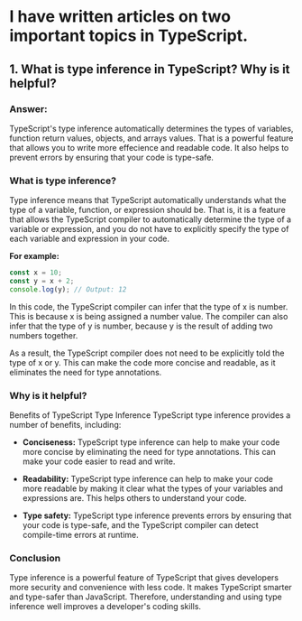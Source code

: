 # I have written articles on two important topics in TypeScript.

## 1. What is type inference in TypeScript? Why is it helpful?

### Answer: 
TypeScript's type inference automatically determines the types of variables, function return values, objects, and arrays values. That is a powerful feature that allows you to write more effecience and readable code. It also helps to prevent errors by ensuring that your code is type-safe.

### What is type inference?

Type inference means that TypeScript automatically understands what the type of a variable, function, or expression should be. That is, it is a feature that allows the TypeScript compiler to automatically determine the type of a variable or expression, and you do not have to explicitly specify the type of each variable and expression in your code.

<b>For example:</b>

```typescript 
const x = 10; 
const y = x + 2; 
console.log(y); // Output: 12 
```

In this code, the TypeScript compiler can infer that the type of x is number. This is because x is being assigned a number value. The compiler can also infer that the type of y is number, because y is the result of adding two numbers together.

As a result, the TypeScript compiler does not need to be explicitly told the type of x or y. This can make the code more concise and readable, as it eliminates the need for type annotations.


### Why is it helpful?

Benefits of TypeScript Type Inference
TypeScript type inference provides a number of benefits, including:

- <b>Conciseness:</b> TypeScript type inference can help to make your code more concise by eliminating the need for type annotations. This can make your code easier to read and write.

- <b>Readability:</b> TypeScript type inference can help to make your code more readable by making it clear what the types of your variables and expressions are. This helps others to understand your code.

- <b>Type safety:</b> TypeScript type inference prevents errors by ensuring that your code is type-safe, and the TypeScript compiler can detect compile-time errors at runtime.

### Conclusion
Type inference is a powerful feature of TypeScript that gives developers more security and convenience with less code. It makes TypeScript smarter and type-safer than JavaScript. Therefore, understanding and using type inference well improves a developer's coding skills.